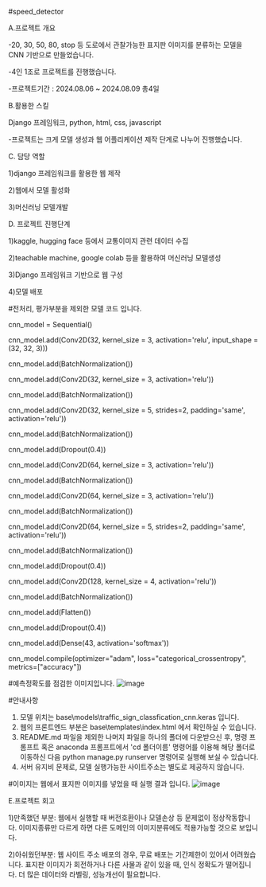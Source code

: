 #speed_detector

A.프로젝트 개요

-20, 30, 50, 80, stop 등 도로에서 관찰가능한 표지판 이미지를 분류하는 모델을 CNN 기반으로 만들었습니다. 

-4인 1조로 프로젝트를 진행했습니다.

-프로젝트기간 : 2024.08.06 ~ 2024.08.09  총4일

B.활용한 스킬

Django 프레임워크, python, html, css, javascript

-프로젝트는 크게 모델 생성과 웹 어플리케이션 제작 단계로 나누어 진행했습니다.

C. 담당 역할

1)django 프레임워크를 활용한 웹 제작

2)웹에서 모델 활성화 

3)머신러닝 모델개발

D. 프로젝트 진행단계

1)kaggle, hugging face 등에서 교통이미지 관련 데이터 수집

2)teachable machine, google colab 등을 활용하여 머신러닝 모델생성

3)Django 프레임워크 기반으로 웹 구성

4)모델 배포

#전처리, 평가부분을 제외한 모델 코드 입니다.


cnn_model = Sequential()

cnn_model.add(Conv2D(32, kernel_size = 3, activation='relu', input_shape = (32, 32, 3)))		

cnn_model.add(BatchNormalization())	

cnn_model.add(Conv2D(32, kernel_size = 3, activation='relu'))	

cnn_model.add(BatchNormalization())	

cnn_model.add(Conv2D(32, kernel_size = 5, strides=2, padding='same', activation='relu'))	

cnn_model.add(BatchNormalization())	

cnn_model.add(Dropout(0.4))	


cnn_model.add(Conv2D(64, kernel_size = 3, activation='relu'))	

cnn_model.add(BatchNormalization())	

cnn_model.add(Conv2D(64, kernel_size = 3, activation='relu'))	

cnn_model.add(BatchNormalization())	

cnn_model.add(Conv2D(64, kernel_size = 5, strides=2, padding='same', activation='relu'))	

cnn_model.add(BatchNormalization())	

cnn_model.add(Dropout(0.4))	

cnn_model.add(Conv2D(128, kernel_size = 4, activation='relu'))	

cnn_model.add(BatchNormalization())	

cnn_model.add(Flatten())	

cnn_model.add(Dropout(0.4))		

cnn_model.add(Dense(43, activation='softmax'))	

cnn_model.compile(optimizer="adam", loss="categorical_crossentropy", metrics=["accuracy"])	

#예측정확도를 점검한 이미지입니다.
![image](https://github.com/user-attachments/assets/47df0296-f534-4827-a4b5-56c34399c515)


#안내사항
1. 모델 위치는 base\models\traffic_sign_classfication_cnn.keras 입니다.
2. 웹의 프론트엔드 부분은 base\templates\index.html 에서 확인하실 수 있습니다.
3. README.md 파일을 제외한 나머지 파일을 하나의 폴더에 다운받으신 후, 명령 프롬프트 혹은 anaconda 프롬프트에서 'cd 폴더이름' 명령어를 이용해 해당 폴더로 이동하신 다음 python manage.py runserver 명령어로 실행해 보실 수 있습니다.
4. 서버 유지비 문제로, 모델 실행가능한 사이트주소는 별도로 제공하지 않습니다. 

#이미지는 웹에서 표지판 이미지를 넣었을 때 실행 결과 입니다.
![image](https://github.com/user-attachments/assets/1c090b12-14e8-4212-b371-9806c2364fa5)

E.프로젝트 회고 

1)만족했던 부분: 
웹에서 실행할 때 버전호환이나 모델손상 등 문제없이 정상작동합니다. 이미지종류만 다르게 하면 다른 도메인의 이미지분류에도 적용가능할 것으로 보입니다.

2)아쉬웠던부분: 
웹 사이트 주소 배포의 경우, 무료 배포는 기간제한이 있어서 어려웠습니다. 
표지판 이미지가 회전하거나 다른 사물과 같이 있을 때, 인식 정확도가 떨어집니다. 더 많은 데이터와 라벨링, 성능개선이 필요합니다.
